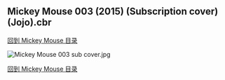 ## Mickey Mouse 003 (2015) (Subscription cover) (Jojo).cbr


[回到 Mickey Mouse 目录](https://github.com/alicewish/markdown/blob/master/series/Mickey-Mouse.md)


![Mickey Mouse 003 sub cover.jpg](https://wx1.sinaimg.cn/large/6a9fdecaly1fson7xwnbij210m1kie0g.jpg)

[回到 Mickey Mouse 目录](https://github.com/alicewish/markdown/blob/master/series/Mickey-Mouse.md)

